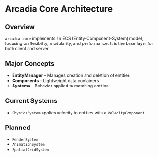 # Arcadia Core Architecture

## Overview
`arcadia-core` implements an ECS (Entity-Component-System) model, focusing on flexibility, modularity, and performance. It is the base layer for both client and server.

## Major Concepts
- **EntityManager** – Manages creation and deletion of entities
- **Components** – Lightweight data containers
- **Systems** – Behavior applied to matching entities

## Current Systems
- `PhysicsSystem` applies velocity to entities with a `VelocityComponent`.

## Planned
- `RenderSystem`
- `AnimationSystem`
- `SpatialGridSystem`